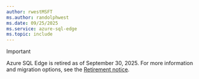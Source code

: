 ```yaml
---
author: rwestMSFT
ms.author: randolphwest
ms.date: 09/25/2025
ms.service: azure-sql-edge
ms.topic: include
---
```

> [!IMPORTANT]  
> Azure SQL Edge is retired as of September 30, 2025. For more information and migration options, see the [Retirement notice](https://azure.microsoft.com/updates/v2/azure-sql-edge-retirement).
